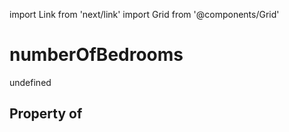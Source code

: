 import Link from 'next/link'
import Grid from '@components/Grid'

# numberOfBedrooms

undefined

## Property of



